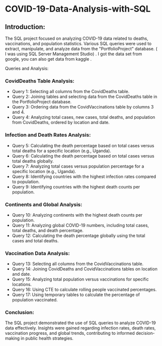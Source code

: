 # COVID-19-Data-Analysis-with-SQL
## Introduction:
The SQL project focused on analyzing COVID-19 data related to deaths, vaccinations, and population statistics. Various SQL queries were used to extract, manipulate, and analyze data from the "PortfolioProject" database. ( I was using SQL Server Management Studio) . I got the data set from google, you can also get data from kaggle .

Queries and Analysis:

### CovidDeaths Table Analysis:
- Query 1: Selecting all columns from the CovidDeaths table.
- Query 2: Joining tables and selecting data from the CovidDeaths table in the PortfolioProject database.
- Query 3: Ordering data from the CovidVaccinations table by columns 3 and 4.
-  Query 4: Analyzing total cases, new cases, total deaths, and population from CovidDeaths, ordered by location and date.

### Infection and Death Rates Analysis:
- Query 5: Calculating the death percentage based on total cases versus total deaths for a specific location (e.g., Uganda).
- Query 6: Calculating the death percentage based on total cases versus total deaths globally.
- Query 7: Analyzing total cases versus population percentage for a specific location (e.g., Uganda).
- Query 8: Identifying countries with the highest infection rates compared to population.
- Query 9: Identifying countries with the highest death counts per population.

### Continents and Global Analysis:
- Query 10: Analyzing continents with the highest death counts per population.
- Query 11: Analyzing global COVID-19 numbers, including total cases, total deaths, and death percentage.
- Query 12: Calculating the death percentage globally using the total cases and total deaths.

### Vaccination Data Analysis:
- Query 13: Selecting all columns from the CovidVaccinations table.
- Query 14: Joining CovidDeaths and CovidVaccinations tables on location and date.
- Query 15: Analyzing total population versus vaccinations for specific locations.
- Query 16: Using CTE to calculate rolling people vaccinated percentages.
- Query 17: Using temporary tables to calculate the percentage of population vaccinated.

### Conclusion:
The SQL project demonstrated the use of SQL queries to analyze COVID-19 data effectively. Insights were gained regarding infection rates, death rates, vaccination progress, and global trends, contributing to informed decision-making in public health strategies.
